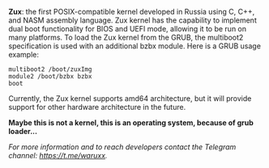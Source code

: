**Zux**: the first POSIX-compatible kernel developed in Russia using C, C++, and NASM assembly language. Zux kernel has the capability to implement dual boot functionality for BIOS and UEFI mode, allowing it to be run on many platforms.
To load the Zux kernel from the GRUB, the multiboot2 specification is used with an additional bzbx module. Here is a GRUB usage example:

```
multiboot2 /boot/zuxImg
module2 /boot/bzbx bzbx
boot
```


Currently, the Zux kernel supports amd64 architecture, but it will provide support for other hardware architecture in the future.

**Maybe this is not a kernel, this is an operating system, because of grub loader...**

*For more information and to reach developers contact the Telegram channel: https://t.me/waruxx.*
